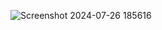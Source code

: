 ![Screenshot 2024-07-26 185616](https://github.com/user-attachments/assets/51370079-d4d0-42e2-969f-7d5f086285f9)
